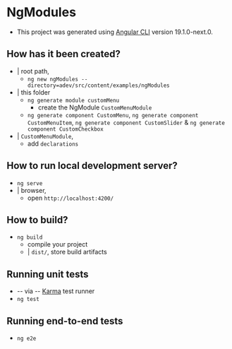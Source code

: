 # NgModules

* This project was generated using [Angular CLI](https://github.com/angular/angular-cli) version 19.1.0-next.0.

## How has it been created?

* | root path,
  * `ng new ngModules --directory=adev/src/content/examples/ngModules`
* | this folder
  * `ng generate module customMenu`
    * create the NgModule `CustomMenuModule`
  * `ng generate component CustomMenu`, `ng generate component CustomMenuItem`, `ng generate component CustomSlider` & `ng generate component CustomCheckbox`
* | `CustomMenuModule`,
  * add `declarations`

## How to run local development server?

* `ng serve`
* | browser,
  * open `http://localhost:4200/`

## How to build?

* `ng build`
  * compile your project
  * | `dist/`, store build artifacts

## Running unit tests

* -- via -- [Karma](https://karma-runner.github.io) test runner
* `ng test`

## Running end-to-end tests

* `ng e2e`
